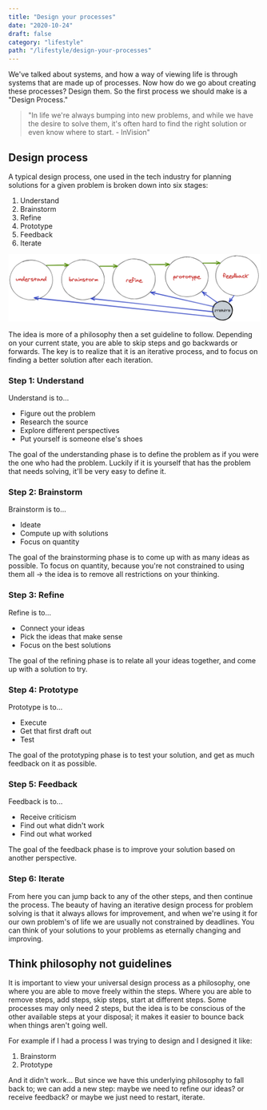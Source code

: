 ```yaml
---
title: "Design your processes"
date: "2020-10-24"
draft: false
category: "lifestyle"
path: "/lifestyle/design-your-processes"
---
```


We've talked about systems, and how a way of viewing life is through systems that are made up of processes. Now how do we go about creating these processes? Design them. So the first process we should make is a "Design Process."

> "In life we're always bumping into new problems, and while we have the desire to solve them, it's often hard to find the right solution or even know where to start. - InVision"

## Design process

A typical design process, one used in the tech industry for planning solutions for a given problem is broken down into six stages:

1. Understand
2. Brainstorm
3. Refine
4. Prototype
5. Feedback
6. Iterate

![design-your-processes.png](../assets/design-your-processes.png)

The idea is more of a philosophy then a set guideline to follow. Depending on your current state, you are able to skip steps and go backwards or forwards. The key is to realize that it is an iterative process, and to focus on finding a better solution after each iteration.

### Step 1: Understand

Understand is to...

- Figure out the problem
- Research the source
- Explore different perspectives
- Put yourself is someone else's shoes

The goal of the understanding phase is to define the problem as if you were the one who had the problem. Luckily if it is yourself that has the problem that needs solving, it'll be very easy to define it.

### Step 2: Brainstorm

Brainstorm is to...

- Ideate
- Compute up with solutions
- Focus on quantity

The goal of the brainstorming phase is to come up with as many ideas as possible. To focus on quantity, because you're not constrained to using them all → the idea is to remove all restrictions on your thinking.

### Step 3: Refine

Refine is to...

- Connect your ideas
- Pick the ideas that make sense
- Focus on the best solutions

The goal of the refining phase is to relate all your ideas together, and come up with a solution to try.

### Step 4: Prototype

Prototype is to...

- Execute
- Get that first draft out
- Test

The goal of the prototyping phase is to test your solution, and get as much feedback on it as possible.

### Step 5: Feedback

Feedback is to...

- Receive criticism
- Find out what didn't work
- Find out what worked

The goal of the feedback phase is to improve your solution based on another perspective.

### Step 6: Iterate

From here you can jump back to any of the other steps, and then continue the process. The beauty of having an iterative design process for problem solving is that it always allows for improvement, and when we're using it for our own problem's of life we are usually not constrained by deadlines. You can think of your solutions to your problems as eternally changing and improving.

## Think philosophy not guidelines

It is important to view your universal design process as a philosophy, one where you are able to move freely within the steps. Where you are able to remove steps, add steps, skip steps, start at different steps. Some processes may only need 2 steps, but the idea is to be conscious of the other available steps at your disposal; it makes it easier to bounce back when things aren't going well.

For example if I had a process I was trying to design and I designed it like:

1. Brainstorm
2. Prototype

And it didn't work... But since we have this underlying philosophy to fall back to; we can add a new step: maybe we need to refine our ideas? or receive feedback? or maybe we just need to restart, iterate.

